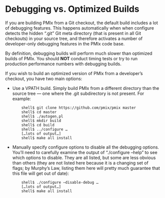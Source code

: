 

Debugging vs. Optimized Builds
==============================

If you are building PMIx from a Git checkout, the default build includes a
lot of debugging features. This happens automatically when when configure
detects the hidden “.git” Git meta directory (that is present in all Git
checkouts) in your source tree, and therefore activates a number of
developer-only debugging features in the PMIx code base.

By definition, debugging builds will perform much slower than optimized
builds of PMIx. You should **NOT** conduct timing tests or try to run
production performance numbers with debugging builds.

If you wish to build an optimized version of PMIx from a developer’s
checkout, you have two main options:

 - Use a VPATH build. Simply build PMIx from a different directory than the
   source tree — one where the .git subdirectory is not present. For
   example:

    ```
        shell$ git clone https://github.com/pmix/pmix master
        shell$ cd master
        shell$ ./autogen.pl
        shell$ mkdir build
        shell$ cd build
        shell$ ../configure …
        […lots of output…]
        shell$ make all install
    ```

 - Manually specify configure options to disable all the debugging options.
   You’ll need to carefully examine the output of “./configure –help” to see
   which options to disable. They are all listed, but some are less obvious
   than others (they are not listed here because it is a changing set of
   flags; by Murphy’s Law, listing them here will pretty much guarantee that
   this file will get out of date):

    ```
        shell$ ./configure –disable-debug …
        […lots of output…]
        shell$ make all install
    ```

